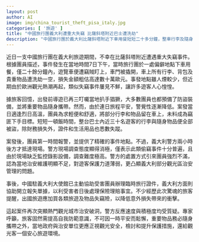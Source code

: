 ```yaml
---
layout: post
author: AI
image: img/china_tourist_theft_pisa_italy.jpg
categories: [ '旅遊' ]
title: "中國旅行團義大利遭重大失竊 比薩斜塔附近巴士遭洗劫"
description: "中國旅行團於義大利比薩斜塔附近下車用餐短短二十多分鐘，整車行李及隨身物品遭竊一空，損失金額高達數十萬歐元。警方反應緩慢且調查消極，暴露當地熱門觀光區治安缺失，引發旅客不滿及對維護觀光安全的質疑。"
---
```

近日一支中國旅行團在義大利旅遊期間，不幸在比薩斜塔附近遭遇重大失竊事件。根據團員描述，事件發生在當地時間7日下午，當時旅行團於一處偏僻地點下車用餐，僅二十餘分鐘內，遊覽車便遭竊賊盯上，車門被撬開，車上所有行李、背包及貴重物品遭洗劫一空，損失金額粗估高達數十萬歐元。事發地點雖人煙較少，但近期由於歐洲觀光熱潮再起，類似失竊事件屢見不鮮，讓許多遊客人心惶惶。

據旅客回憶，出發前導遊已再三叮囑當地扒手猖獗，大多數團員也都預備了防盜裝備，並將重要物品隨身攜帶。然而，由於連日旅程平安，警覺性逐漸降低。案發當日適逢烈日高溫，團員為求輕便和舒適，將部分行李和物品留在車上，未料成為竊匪下手目標。短短一頓飯時間，整台巴士內近三十名遊客的行李與隨身物品便全部被盜，除財務損失外，證件和生活用品也悉數失蹤。

案發後，團員第一時間報警，並提供了精確的事件地點。不過，義大利警方兩小時後方才抵達現場。警方現場調查態度顯得消極，僅表示此類偷竊事件十分普遍，且由於現場缺乏監控錄影設備，調查難度極高。警方的處置方式引來團員強烈不滿，認為當地治安維護明顯不足，對遊客保護力道薄弱，更凸顯義大利部分觀光區治安管理的問題。

事後，中國駐義大利大使館已主動協助受害團員辦理臨時旅行證件，義大利方面則協助開立報失單據，以利受害者日後處理保險理賠事宜。不少經歷此次驚魂的旅客提醒，出國旅遊應加買各類旅遊及物品失竊險，以降低意外損失帶來的衝擊。

這起案件再次突顯熱門觀光城市治安破洞，警方反應速度與積極度均受質疑。專家呼籲，旅客固然需提高自我防範意識，不可因一時平安而鬆懈，重要物品務必隨身攜帶之外，當地政府與治安單位更應正視觀光安全，檢討和提升保護措施，還給觀光客一個安心旅遊環境。
